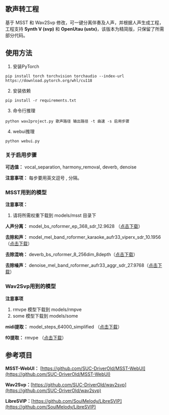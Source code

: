 ## 歌声转工程
基于 MSST 和 Wav2Svp 修改，可一键分离伴奏及人声，并根据人声生成工程，工程支持 **Synth V (svp)** 和 **OpenUtau (ustx)**，该版本为精简版，只保留了所需部分代码。


## 使用方法
1. 安装PyTorch
```shell
pip install torch torchvision torchaudio --index-url https://download.pytorch.org/whl/cu118
```
2. 安装依赖
```shell
pip install -r requirements.txt
```
3. 命令行推理
```shell
python wav2project.py 歌声路径 输出路径 -t 曲速 -s 启用步骤
```

4. webui推理
```shell
python webui.py
```
### 关于启用步骤
**可选值：** vocal_separation, harmony_removal, deverb, denoise

**注意事项：** 每步要用英文逗号 , 分隔。

### MSST用到的模型
**注意事项：**
1. 请将所需权重下载到 models/msst 目录下 

**人声分离：** model_bs_roformer_ep_368_sdr_12.9628 （[点击下载](https://hf-mirror.com/KitsuneX07/Music_Source_Sepetration_Models/resolve/main/vocal_models/model_bs_roformer_ep_368_sdr_12.9628.ckpt)）

**去除和声：** model_mel_band_roformer_karaoke_aufr33_viperx_sdr_10.1956（[点击下载](https://hf-mirror.com/Sucial/Music_Source_Sepetration_Models/resolve/main/model_mel_band_roformer_karaoke_aufr33_viperx_sdr_10.1956.ckpt)）

**去除混响：** deverb_bs_roformer_8_256dim_8depth（[点击下载](https://hf-mirror.com/KitsuneX07/Music_Source_Sepetration_Models/resolve/main/vocal_models/deverb_bs_roformer_8_256dim_8depth.ckpt)）

**去除噪声：** denoise_mel_band_roformer_aufr33_aggr_sdr_27.9768（[点击下载](https://hf-mirror.com/KitsuneX07/Music_Source_Sepetration_Models/resolve/main/vocal_models/denoise_mel_band_roformer_aufr33_aggr_sdr_27.9768.ckpt)）

### Wav2Svp用到的模型
**注意事项**
1. rmvpe 模型下载到 models/rmpve
2. some 模型下载到 models/some
   
**midi提取：** model_steps_64000_simplified （[点击下载](https://github.com/openvpi/SOME/releases/tag/v0.0.1)）

**f0提取：** rmvpe （[点击下载](https://github.com/yxlllc/RMVPE/releases)）

## 参考项目
**MSST-WebUI：** [https://github.com/SUC-DriverOld/MSST-WebUI](https://github.com/SUC-DriverOld/MSST-WebUI)

**Wav2Svp：**[https://github.com/SUC-DriverOld/wav2svp](https://github.com/SUC-DriverOld/wav2svp)

**LibreSVIP：**[https://github.com/SoulMelody/LibreSVIP](https://github.com/SoulMelody/LibreSVIP)